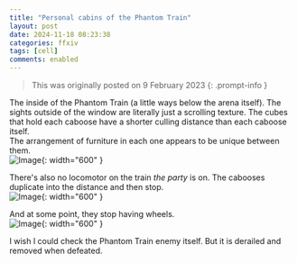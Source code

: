 ```yaml
---
title: "Personal cabins of the Phantom Train"
layout: post
date: 2024-11-18 08:23:38
categories: ffxiv
tags: [cell]
comments: enabled
---
```

> This was originally posted on 9 February 2023
{: .prompt-info }

The inside of the Phantom Train (a little ways below the arena itself). The sights outside of the window are literally just a scrolling texture. The cubes that hold each caboose have a shorter culling distance than each caboose itself.  
The arrangement of furniture in each one appears to be unique between them.  
![Image](/Sigma_V1_1.png){: width="600" }

There's also no locomotor on the train *the party* is on. The cabooses duplicate into the distance and then stop.  
![Image](/Sigma_V1_2.png){: width="600" }

And at some point, they stop having wheels.  
![Image](/Sigma_V1_3.png){: width="600" }

I wish I could check the Phantom Train enemy itself. But it is derailed and removed when defeated.


